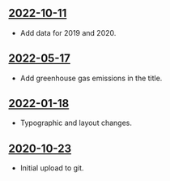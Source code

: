 ## [2022-10-11](https://github.com/faktaoklimatu/graphics/blob/52dfc7e67391b1793862f7e58d249258553f1901/data-visualization/infographics/emissions/czechia/ghg-emissions-in-czechia-1990-2020/cs-emise-cr-vyvoj.ai)

- Add data for 2019 and 2020.

## [2022-05-17](https://github.com/faktaoklimatu/graphics/blob/2cf41b63c45c61dfdaccc7d4b588acb188c6d7b3/data-visualization/infographics/emissions/czechia/ghg-emissions-in-czechia-1990-2018/cs-emise-cr-vyvoj.ai)

- Add greenhouse gas emissions in the title.

## [2022-01-18](https://github.com/faktaoklimatu/graphics/blob/d88e05b858a42a53d0dc61f8cb01dbf329bb8d39/data-visualization/emissions/czechia/ghg-emissions-in-czechia-1990-2018/cs-emise-cr-vyvoj.ai)

- Typographic and layout changes.

## [2020-10-23](https://github.com/faktaoklimatu/graphics/blob/b253427fcc97a23462362b3a7615fba73ef8dc32/Data%20visualization/Emissions/Czechia/GHG%20emissions%20in%20Czechia%201990-2018/cs-emise-cr-vyvoj.ai)

- Initial upload to git.

